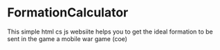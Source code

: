 # FormationCalculator
This simple html cs js websiite helps you to get the ideal formation to be sent in the game a mobile war game  (coe) 
